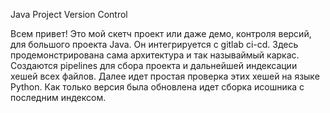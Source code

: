 Java Project Version Control

Всем привет! Это мой скетч проект или даже демо, контроля версий, для большого проекта Java. Он интегрируется с gitlab ci-cd. Здесь продемонстрирована сама архитектура и так называймый каркас. Создаются pipelines для сбора проекта и дальнейшей индексации хешей всех файлов. Далее идет простая проверка этих хешей на языке Python. Как только версия была обновлена идет сборка исошника с последним индексом.
